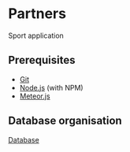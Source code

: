 # Partners

Sport application

## Prerequisites
* [Git](http://git-scm.com/)
* [Node.js](http://nodejs.org/) (with NPM)
* [Meteor.js](https://www.meteor.com/)

## Database organisation

[Database](https://github.com/caminale/partners/blob/master/docs/database.md)

